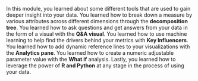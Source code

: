 In this module, you learned about some different tools that are used to gain deeper insight into your data. You learned how to break down a measure by various attributes across different dimensions through the **decomposition tree**. You learned how to ask questions and get answers from your data in the form of a visual with the **Q&A visual**. You learned how to use machine learning to help find the drivers behind your metrics with **Key Influencers**. You learned how to add dynamic reference lines to your visualizations with the **Analytics pane**. You learned how to create a numeric adjustable parameter value with the **What if** analysis. Lastly, you learned how to leverage the power of **R and Python** at any stage in the process of using your data.
